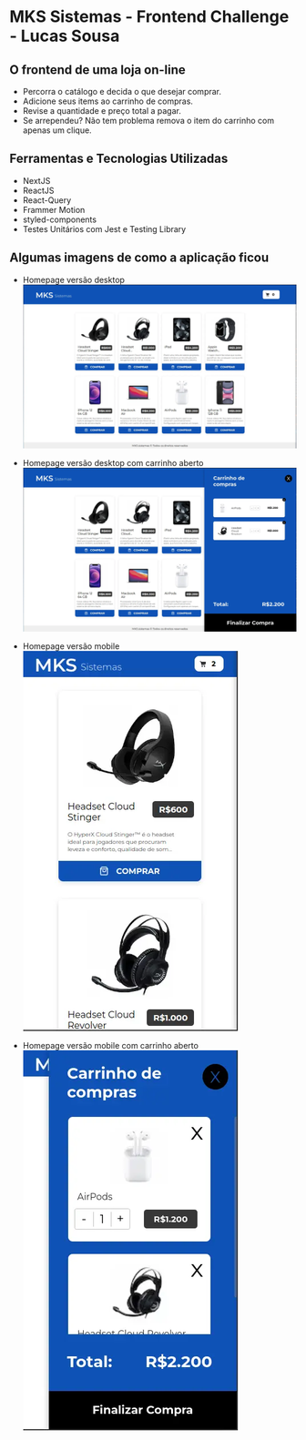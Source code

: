 # MKS Sistemas - Frontend Challenge - Lucas Sousa

## O frontend de uma loja on-line

- Percorra o catálogo e decida o que desejar comprar.
- Adicione seus items ao carrinho de compras.
- Revise a quantidade e preço total a pagar.
- Se arrependeu? Não tem problema remova o item do carrinho com apenas um clique.

## Ferramentas e Tecnologias Utilizadas

- NextJS
- ReactJS
- React-Query
- Frammer Motion
- styled-components
- Testes Unitários com Jest e Testing Library

## Algumas imagens de como a aplicação ficou

- Homepage versão desktop
![image](https://github.com/LucasSousa09/mks-sistemas-challenge-frontend-lucas-sousa/blob/main/public/1-desktop-home.webp)

- Homepage versão desktop com carrinho aberto
![image](https://github.com/LucasSousa09/mks-sistemas-challenge-frontend-lucas-sousa/blob/main/public/2-desktop-home-cart.webp)

- Homepage versão mobile
![image](https://github.com/LucasSousa09/mks-sistemas-challenge-frontend-lucas-sousa/blob/main/public/3-mobile-home.webp)

- Homepage versão mobile com carrinho aberto
![image](https://github.com/LucasSousa09/mks-sistemas-challenge-frontend-lucas-sousa/blob/main/public/3-mobile-home-cart.webp)
